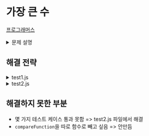# 가장 큰 수

[프로그래머스](https://www.welcomekakao.com/learn/courses/30/lessons/42746?language=javascript)

<details><summary>문제 설명</summary>

## 문제 설명
- 0 또는 양의 정수가 주어졌을 때, 정수를 이어 붙여 만들 수 있는 가장 큰 수를 알아내 주세요.  
- 예를 들어, 주어진 정수가 [6, 10, 2]라면 [6102, 6210, 1062, 1026, 2610, 2106]를 만들 수 있고, 이중 가장 큰 수는 6210입니다.  
- 0 또는 양의 정수가 담긴 배열 numbers가 매개변수로 주어질 때, 순서를 재배치하여 만들 수 있는 가장 큰 수를 문자열로 바꾸어 return 하도록 solution 함수를 작성해주세요.  

## 제한사항
- numbers의 길이는 1 이상 100,000 이하입니다.
- numbers의 원소는 0 이상 1,000 이하입니다.
- 정답이 너무 클 수 있으니 문자열로 바꾸어 return 합니다.

## 입출력 예
numbers | return
------------|--------
[6, 10, 2] | "6210"
[3, 30, 34, 5, 9] | "9534330"

</details>


## 해결 전략 
<details><summary>test1.js</summary>

- `sort()`의 `compareFunction`을 이용
    - `int` 값을 `string`으로 바꾼 후 index로 제일 앞 자리부터 비교
        - 숫자가 다른 경우
            ```javascript
            if(aStr[i] < bStr[i]) return 1;
            if(aStr[i] > bStr[i]) return -1;
            ```
        - 숫자가 같은 경우 
            - 다음 자리가 둘 다 **있는** 경우 : `loop`
            - 다음 자리가 둘 다 **없는** 경우 :  `return 0;`
            - 다음 자리가 **하나만** 없는 경우 
                ```javascript
                if(aStr[i] === undefined) {
                    for(let j =0; j < bStr.length-i; j++) {
                        if(bStr[i+j] > bStr[j]) return 1;
                        if(bStr[i+j] < bStr[j]) return -1;
                    }
                }
                ```

- `join("")`로 합쳐서 return
  
</details>

<details><summary>test2.js</summary>

- 두 숫자를 `string`으로 변환 후 합쳐서 앞뒤를 반대로 붙인 두 숫자의 크기를 비교
- 0으로만 이루어진 배열의 경우 '0' 하나만 출력되도록 예외 처리

</details>


## 해결하지 못한 부분
- 몇 가지 테스트 케이스 통과 못함 => test2.js 파일에서 해결
- `compareFunction`을 따로 함수로 빼고 싶음 => 안만듬
